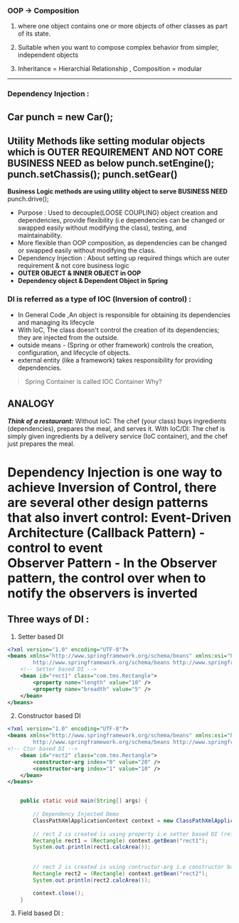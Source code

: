 ### OOP -> Composition
1. where one object contains one or more objects of other classes as part of its state. 
2. Suitable when you want to compose complex behavior from simpler, independent objects

3. Inheritance = Hierarchial Relationship , Composition = modular 
----
### Dependency Injection : 
Car punch =  new Car();
--- 
**Utility Methods like setting modular objects which is OUTER REQUIREMENT AND NOT CORE BUSINESS NEED as below**
punch.setEngine();
punch.setChassis();
punch.setGear()
---
**Business Logic methods are using utility object to serve BUSINESS NEED**
punch.drive();

- Purpose : Used to decouple(LOOSE COUPLING) object creation and dependencies, provide flexibility (i.e dependencies can be changed or swapped easily without modifying the class), testing, and maintainability.
- More flexible than OOP composition, as dependencies can be changed or swapped easily without modifying the class.
- Dependency Injection : About setting up required things which are outer requirement & not core business logic
- **OUTER OBJECT & INNER OBJECT in OOP**
- **Dependency object & Dependent Object in Spring**

### DI is referred as a type of IOC (Inversion of control) :
- In General Code ,An object is responsible for obtaining its dependencies and managing its lifecycle
- With IoC, The class doesn't control the creation of its dependencies; they are injected from the outside.
- outside means - (Spring or other framework) controls the creation, configuration, and lifecycle of objects.
- external entity (like a framework) takes responsibility for providing dependencies.
> Spring Container is called IOC Container Why?

## ANALOGY  
***Think of a restaurant:***
Without IoC: The chef (your class) buys ingredients (dependencies), prepares the meal, and serves it.
With IoC/DI: The chef is simply given ingredients by a delivery service (IoC container), and the chef just prepares the meal.


Dependency Injection is one way to achieve Inversion of Control, there are several other design patterns that also invert control:
Event-Driven Architecture (Callback Pattern) - control to event  
Observer Pattern - In the Observer pattern, the control over when to notify the observers is inverted
=======================================================================================
## Three ways of DI : 
1. Setter based DI
```xml
<?xml version="1.0" encoding="UTF-8"?>
<beans xmlns="http://www.springframework.org/schema/beans" xmlns:xsi="http://www.w3.org/2001/XMLSchema-instance" xsi:schemaLocation="
        http://www.springframework.org/schema/beans http://www.springframework.org/schema/beans/spring-beans.xsd">
	<!-- Setter based DI -->
	<bean id="rect1" class="com.tms.Rectangle">
		<property name="length" value="10" />
		<property name="breadth" value="5" />
	</bean>
</beans>
```

2. Constructor based DI
```xml
<?xml version="1.0" encoding="UTF-8"?>
<beans xmlns="http://www.springframework.org/schema/beans" xmlns:xsi="http://www.w3.org/2001/XMLSchema-instance" xsi:schemaLocation="
        http://www.springframework.org/schema/beans http://www.springframework.org/schema/beans/spring-beans.xsd">
<!-- Ctor based DI -->
	<bean id="rect2" class="com.tms.Rectangle">
		<constructor-arg index="0" value="20" />
		<constructor-arg index="1" value="10" />
	</bean>
</beans>
```

```java

	public static void main(String[] args) {
		
		// Dependency Injected Demo
		ClassPathXmlApplicationContext context = new ClassPathXmlApplicationContext("beans.xml");
		
		// rect 2 is created is using property i.e setter based DI (refer beans.xml
		Rectangle rect1 = (Rectangle) context.getBean("rect1");
		System.out.println(rect1.calcArea());
		
		
		// rect 2 is created is using contructor-arg i.e constructor based DI
		Rectangle rect2 = (Rectangle) context.getBean("rect2");
		System.out.println(rect2.calcArea());

		context.close();
	}
```
3. Field based DI : 